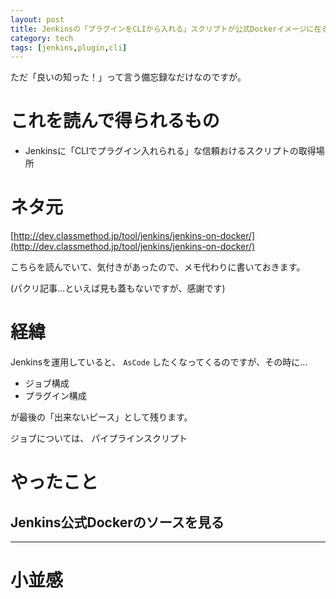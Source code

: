 ```yaml
---
layout: post
title: Jenkinsの「プラグインをCLIから入れる」スクリプトが公式Dockerイメージに在る
category: tech
tags: [jenkins,plugin,cli]
---
```


ただ「良いの知った！」って言う備忘録なだけなのですが。

# これを読んで得られるもの

- Jenkinsに「CLIでプラグイン入れられる」な信頼おけるスクリプトの取得場所

# ネタ元

[http://dev.classmethod.jp/tool/jenkins/jenkins-on-docker/](http://dev.classmethod.jp/tool/jenkins/jenkins-on-docker/)

こちらを読んでいて、気付きがあったので、メモ代わりに書いておきます。

(パクリ記事…といえば見も蓋もないですが、感謝です)

# 経緯

Jenkinsを運用していると、 `AsCode` したくなってくるのですが、その時に…

- ジョブ構成
- プラグイン構成

が最後の「出来ないピース」として残ります。

ジョブについては、 パイプラインスクリプト


# やったこと

## Jenkins公式Dockerのソースを見る




---

# 小並感
